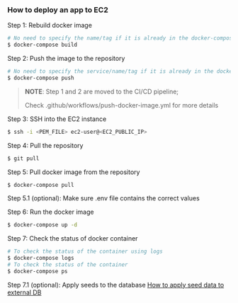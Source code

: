 ### How to deploy an app to EC2
Step 1: Rebuild docker image
```bash
# No need to specify the name/tag if it is already in the docker-compose.yml
$ docker-compose build
```

Step 2: Push the image to the repository
```bash
# No need to specify the service/name/tag if it is already in the docker-compose.yml
$ docker-compose push
```

> **NOTE**: Step 1 and 2 are moved to the CI/CD pipeline;
> 
> Check .github/workflows/push-docker-image.yml for more details

Step 3: SSH into the EC2 instance
```bash
$ ssh -i <PEM_FILE> ec2-user@<EC2_PUBLIC_IP>
```

Step 4: Pull the repository
```bash
$ git pull
```

Step 5: Pull docker image from the repository
```bash
$ docker-compose pull
```

Step 5.1 (optional): Make sure .env file contains the correct values

Step 6: Run the docker image
```bash
$ docker-compose up -d
```

Step 7: Check the status of docker container
```bash
# To check the status of the container using logs
$ docker-compose logs
# To check the status of the container
$ docker-compose ps
```

Step 7.1 (optional): Apply seeds to the database
[How to apply seed data to external DB](./how-to-apply-seeds-to-external-db.md)